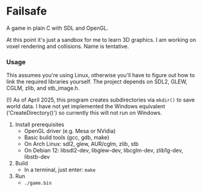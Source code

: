 # Failsafe

A game in plain C with SDL and OpenGL.

At this point it's just a sandbox for me to learn 3D graphics. I am working on voxel rendering and collisions. Name is tentative.

### Usage

This assumes you're using Linux, otherwise you'll have to figure out how to link the required libraries yourself.
The project depends on SDL2, GLEW, CGLM, zlib, and stb_image.h.

(!) As of April 2025, this program creates subdirectories via `mkdir()` to save world data. I have not yet implemented the Windows equivalent ('CreateDirectory()') so currently this will not run on Windows.

1. Install prerequisites
	- OpenGL driver (e.g. Mesa or NVidia)
	- Basic build tools (gcc, gdb, make)
	- On Arch Linux: sdl2, glew, AUR/cglm, zlib, stb
	- On Debian 12: libsdl2-dev, libglew-dev, libcglm-dev, zlib1g-dev, libstb-dev
2. Build
	- In a terminal, just enter: `make`
3. Run
	- `./game.bin`
